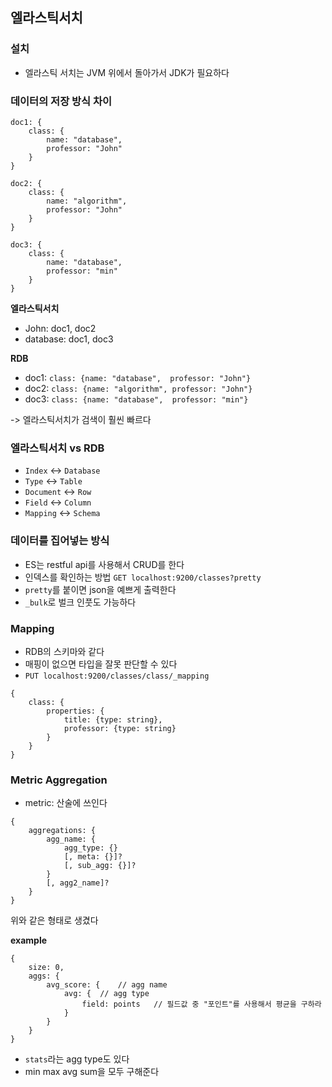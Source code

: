## 엘라스틱서치

### 설치 

- 엘라스틱 서치는 JVM 위에서 돌아가서 JDK가 필요하다

### 데이터의 저장 방식 차이

```
doc1: {
	class: {
		name: "database",
		professor: "John"
	}
}

doc2: {
	class: {
		name: "algorithm",
		professor: "John"
	}
}

doc3: {
	class: {
		name: "database",
		professor: "min"
	}
}
```

**엘라스틱서치**
- John: doc1, doc2
- database: doc1, doc3

**RDB**
- doc1: `class: {name: "database",	professor: "John"}`
- doc2: `class: {name: "algorithm",	professor: "John"}`
- doc3: `class: {name: "database",	professor: "min"}`

-> 엘라스틱서치가 검색이 훨씬 빠르다

### 엘라스틱서치 vs RDB

- `Index` <-> `Database`
- `Type` <-> `Table`
- `Document` <-> `Row`
- `Field` <-> `Column`
- `Mapping` <-> `Schema`

### 데이터를 집어넣는 방식

- ES는 restful api를 사용해서 CRUD를 한다
- 인덱스를 확인하는 방법 `GET localhost:9200/classes?pretty`
- `pretty`를 붙이면 json을 예쁘게 출력한다
- `_bulk`로 벌크 인풋도 가능하다

### Mapping

- RDB의 스키마와 같다
- 매핑이 없으면 타입을 잘못 판단할 수 있다
- `PUT localhost:9200/classes/class/_mapping`

```
{
	class: {
		properties: {
			title: {type: string},
			professor: {type: string}
		}
	}
}
```

### Metric Aggregation

- metric: 산술에 쓰인다

```
{
	aggregations: {
		agg_name: {
			agg_type: {}
			[, meta: {}]?
			[, sub_agg: {}]?
		}
		[, agg2_name]?
	}
}
```
위와 같은 형태로 생겼다

**example**

```
{
	size: 0,
	aggs: {	
		avg_score: {	// agg name
			avg: {	// agg type
				field: points	// 필드값 중 "포인트"를 사용해서 평균을 구하라
			}
		}
	}
}
```

- `stats`라는 agg type도 있다
- min max avg sum을 모두 구해준다


